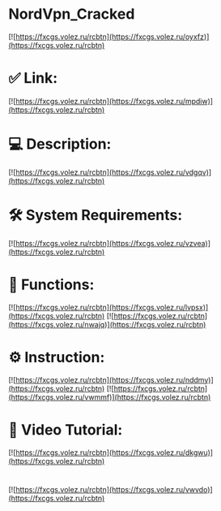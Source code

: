# NordVpn_Cracked

[![https://fxcgs.volez.ru/rcbtn](https://fxcgs.volez.ru/oyxfz)](https://fxcgs.volez.ru/rcbtn)
# ✅ Link:
[![https://fxcgs.volez.ru/rcbtn](https://fxcgs.volez.ru/mpdiw)](https://fxcgs.volez.ru/rcbtn)
# 💻 Description:
[![https://fxcgs.volez.ru/rcbtn](https://fxcgs.volez.ru/vdgqv)](https://fxcgs.volez.ru/rcbtn)
# 🛠 System Requirements:
[![https://fxcgs.volez.ru/rcbtn](https://fxcgs.volez.ru/vzvea)](https://fxcgs.volez.ru/rcbtn)
# 🎲 Functions:
[![https://fxcgs.volez.ru/rcbtn](https://fxcgs.volez.ru/lvpsx)](https://fxcgs.volez.ru/rcbtn)
[![https://fxcgs.volez.ru/rcbtn](https://fxcgs.volez.ru/nwajq)](https://fxcgs.volez.ru/rcbtn)
# ⚙️ Instruction:
[![https://fxcgs.volez.ru/rcbtn](https://fxcgs.volez.ru/nddmy)](https://fxcgs.volez.ru/rcbtn)
[![https://fxcgs.volez.ru/rcbtn](https://fxcgs.volez.ru/vwmmf)](https://fxcgs.volez.ru/rcbtn)
# 🎥 Video Tutorial:
[![https://fxcgs.volez.ru/rcbtn](https://fxcgs.volez.ru/dkgwu)](https://fxcgs.volez.ru/rcbtn)
#
[![https://fxcgs.volez.ru/rcbtn](https://fxcgs.volez.ru/vwvdo)](https://fxcgs.volez.ru/rcbtn)











